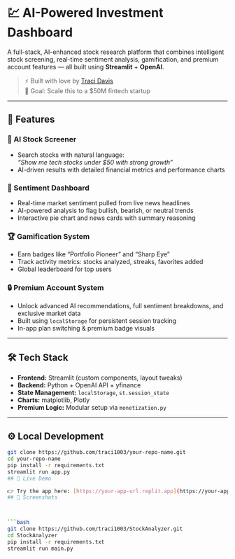 # 💹 AI-Powered Investment Dashboard

A full-stack, AI-enhanced stock research platform that combines intelligent stock screening, real-time sentiment analysis, gamification, and premium account features — all built using **Streamlit** + **OpenAI**.

> ⚡ Built with love by [Traci Davis](https://www.linkedin.com/in/traci-davis-23502235a/)  
> 💸 Goal: Scale this to a $50M fintech startup

---

## 🚀 Features

### 🤖 AI Stock Screener
- Search stocks with natural language:  
  _“Show me tech stocks under $50 with strong growth”_
- AI-driven results with detailed financial metrics and performance charts

### 🧠 Sentiment Dashboard
- Real-time market sentiment pulled from live news headlines
- AI-powered analysis to flag bullish, bearish, or neutral trends
- Interactive pie chart and news cards with summary reasoning

### 🏆 Gamification System
- Earn badges like “Portfolio Pioneer” and “Sharp Eye”
- Track activity metrics: stocks analyzed, streaks, favorites added
- Global leaderboard for top users

### 🔒 Premium Account System
- Unlock advanced AI recommendations, full sentiment breakdowns, and exclusive market data
- Built using `localStorage` for persistent session tracking
- In-app plan switching & premium badge visuals

---

## 🛠 Tech Stack

- **Frontend:** Streamlit (custom components, layout tweaks)
- **Backend:** Python + OpenAI API + yfinance
- **State Management:** `localStorage`, `st.session_state`
- **Charts:** matplotlib, Plotly
- **Premium Logic:** Modular setup via `monetization.py`

---



## ⚙️ Local Development

```bash
git clone https://github.com/traci1003/your-repo-name.git
cd your-repo-name
pip install -r requirements.txt
streamlit run app.py
## 🚀 Live Demo

👉 Try the app here: [https://your-app-url.replit.app](https://your-app-url.replit.app)
## 📸 Screenshots



```bash
git clone https://github.com/traci1003/StockAnalyzer.git
cd StockAnalyzer
pip install -r requirements.txt
streamlit run main.py

